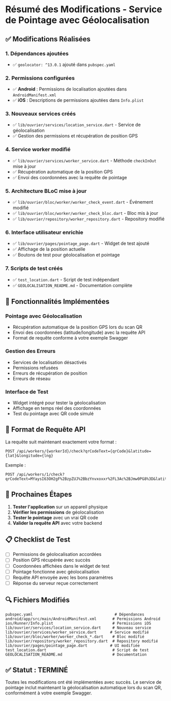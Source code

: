 # Résumé des Modifications - Service de Pointage avec Géolocalisation

## ✅ Modifications Réalisées

### 1. **Dépendances ajoutées**
- ✅ `geolocator: ^13.0.1` ajouté dans `pubspec.yaml`

### 2. **Permissions configurées**
- ✅ **Android** : Permissions de localisation ajoutées dans `AndroidManifest.xml`
- ✅ **iOS** : Descriptions de permissions ajoutées dans `Info.plist`

### 3. **Nouveaux services créés**
- ✅ `lib/ouvrier/services/location_service.dart` - Service de géolocalisation
- ✅ Gestion des permissions et récupération de position GPS

### 4. **Service worker modifié**
- ✅ `lib/ouvrier/services/worker_service.dart` - Méthode `checkInOut` mise à jour
- ✅ Récupération automatique de la position GPS
- ✅ Envoi des coordonnées avec la requête de pointage

### 5. **Architecture BLoC mise à jour**
- ✅ `lib/ouvrier/bloc/worker/worker_check_event.dart` - Événement modifié
- ✅ `lib/ouvrier/bloc/worker/worker_check_bloc.dart` - Bloc mis à jour
- ✅ `lib/ouvrier/repository/worker_repository.dart` - Repository modifié

### 6. **Interface utilisateur enrichie**
- ✅ `lib/ouvrier/pages/pointage_page.dart` - Widget de test ajouté
- ✅ Affichage de la position actuelle
- ✅ Boutons de test pour géolocalisation et pointage

### 7. **Scripts de test créés**
- ✅ `test_location.dart` - Script de test indépendant
- ✅ `GEOLOCALISATION_README.md` - Documentation complète

## 🔧 Fonctionnalités Implémentées

### **Pointage avec Géolocalisation**
- Récupération automatique de la position GPS lors du scan QR
- Envoi des coordonnées (latitude/longitude) avec la requête API
- Format de requête conforme à votre exemple Swagger

### **Gestion des Erreurs**
- Services de localisation désactivés
- Permissions refusées
- Erreurs de récupération de position
- Erreurs de réseau

### **Interface de Test**
- Widget intégré pour tester la géolocalisation
- Affichage en temps réel des coordonnées
- Test du pointage avec QR code simulé

## 📱 Format de Requête API

La requête suit maintenant exactement votre format :

```
POST /api/workers/{workerId}/check?qrCodeText={qrCode}&latitude={lat}&longitude={lng}
```

Exemple :
```
POST /api/workers/1/check?qrCodeText=MYaysI63OH2gF%2BzpZUJ%2BbzYnvxoxxr%2FL3Ac%2BJmw0PG8%3D&latitude=14.682353969052512&longitude=-17.45883369820994
```

## 🚀 Prochaines Étapes

1. **Tester l'application** sur un appareil physique
2. **Vérifier les permissions** de géolocalisation
3. **Tester le pointage** avec un vrai QR code
4. **Valider la requête API** avec votre backend

## 📋 Checklist de Test

- [ ] Permissions de géolocalisation accordées
- [ ] Position GPS récupérée avec succès
- [ ] Coordonnées affichées dans le widget de test
- [ ] Pointage fonctionne avec géolocalisation
- [ ] Requête API envoyée avec les bons paramètres
- [ ] Réponse du serveur reçue correctement

## 🔍 Fichiers Modifiés

```
pubspec.yaml                                    # Dépendances
android/app/src/main/AndroidManifest.xml       # Permissions Android
ios/Runner/Info.plist                          # Permissions iOS
lib/ouvrier/services/location_service.dart     # Nouveau service
lib/ouvrier/services/worker_service.dart      # Service modifié
lib/ouvrier/bloc/worker/worker_check_*.dart    # Bloc modifié
lib/ouvrier/repository/worker_repository.dart  # Repository modifié
lib/ouvrier/pages/pointage_page.dart          # UI modifiée
test_location.dart                             # Script de test
GEOLOCALISATION_README.md                      # Documentation
```

## ✅ Statut : **TERMINÉ**

Toutes les modifications ont été implémentées avec succès. Le service de pointage inclut maintenant la géolocalisation automatique lors du scan QR, conformément à votre exemple Swagger.
